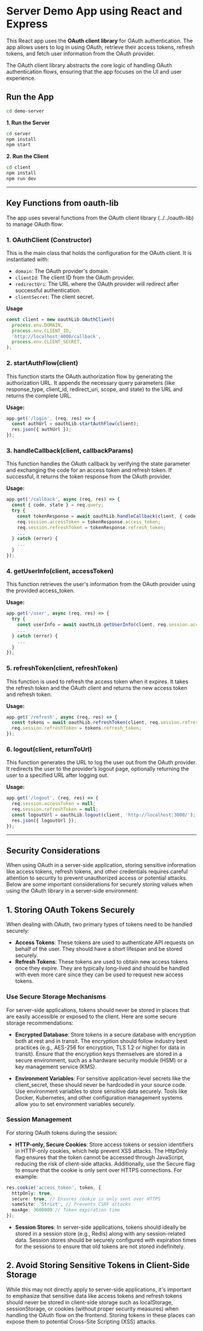 # Server Demo App using React and Express
This React app uses the **OAuth client library** for OAuth authentication. The app allows users to log in using OAuth, retrieve their access tokens, refresh tokens, and fetch user information from the OAuth provider.

The OAuth client library abstracts the core logic of handling OAuth authentication flows, ensuring that the app focuses on the UI and user experience.

## Run the App
```bash
cd demo-server
```

**1. Run the Server**
```bash
cd server
npm install
npm start
```

**2. Run the Client**
```bash
cd client
npm install
npm run dev
```

---

## Key Functions from oauth-lib

The app uses several functions from the OAuth client library (../../oauth-lib) to manage OAuth flow:

### 1. OAuthClient (Constructor)
This is the main class that holds the configuration for the OAuth client. It is instantiated with:

- `domain`: The OAuth provider's domain.
- `clientId`: The client ID from the OAuth provider.
- `redirectUri`: The URL where the OAuth provider will redirect after successful authentication.
- `clientSecret`: The client secret.

**Usage**
```typescript
const client = new oauthLib.OAuthClient(
  process.env.DOMAIN,
  process.env.CLIENT_ID,
  'http://localhost:4000/callback',
  process.env.CLIENT_SECRET,
);
```

### 2. startAuthFlow(client)
This function starts the OAuth authorization flow by generating the authorization URL. It appends the necessary query parameters (like response_type, client_id, redirect_uri, scope, and state) to the URL and returns the complete URL.

**Usage:**
```typescript
app.get('/login', (req, res) => {
  const authUrl = oauthLib.startAuthFlow(client);
  res.json({ authUrl });
});
```

### 3. handleCallback(client, callbackParams)
This function handles the OAuth callback by verifying the state parameter and exchanging the code for an access token and refresh token. If successful, it returns the token response from the OAuth provider.

**Usage:**
```typescript
app.get('/callback', async (req, res) => {
  const { code, state } = req.query;
  try {
    const tokenResponse = await oauthLib.handleCallback(client, { code, state });
    req.session.accessToken = tokenResponse.access_token;
    req.session.refreshToken = tokenResponse.refresh_token;
    ...
  } catch (error) {
    ...
  }
});
```

### 4. getUserInfo(client, accessToken)
This function retrieves the user's information from the OAuth provider using the provided access_token.

**Usage:**
```typescript
app.get('/user', async (req, res) => {
  try {
    const userInfo = await oauthLib.getUserInfo(client, req.session.accessToken);
    ...
  } catch (error) {
    ...
  }
});
```

### 5. refreshToken(client, refreshToken)
This function is used to refresh the access token when it expires. It takes the refresh token and the OAuth client and returns the new access token and refresh token.

**Usage:**
```typescript
app.get('/refresh', async (req, res) => {
  const tokens = await oauthLib.refreshToken(client, req.session.refreshToken);
  req.session.refreshToken = tokens.refresh_token;
});
```

### 6. logout(client, returnToUrl)
This function generates the URL to log the user out from the OAuth provider. It redirects the user to the provider’s logout page, optionally returning the user to a specified URL after logging out.

**Usage:**
```typescript
app.get('/logout', (req, res) => {
  req.session.accessToken = null;
  req.session.refreshToken = null;
  const logoutUrl = oauthLib.logout(client, 'http://localhost:3000/');
  res.json({ logoutUrl });
});
```

---

## Security Considerations
When using OAuth in a server-side application, storing sensitive information like access tokens, refresh tokens, and other credentials requires careful attention to security to prevent unauthorized access or potential attacks. Below are some important considerations for securely storing values when using the OAuth library in a server-side environment:

## 1. Storing OAuth Tokens Securely
When dealing with OAuth, two primary types of tokens need to be handled securely:

- **Access Tokens**: These tokens are used to authenticate API requests on behalf of the user. They should have a short lifespan and be stored securely.
- **Refresh Tokens**: These tokens are used to obtain new access tokens once they expire. They are typically long-lived and should be handled with even more care since they can be used to request new access tokens.

### Use Secure Storage Mechanisms
For server-side applications, tokens should never be stored in places that are easily accessible or exposed to the client. Here are some secure storage recommendations:

- **Encrypted Database**: Store tokens in a secure database with encryption both at rest and in transit. The encryption should follow industry best practices (e.g., AES-256 for encryption, TLS 1.2 or higher for data in transit). Ensure that the encryption keys themselves are stored in a secure environment, such as a hardware security module (HSM) or a key management service (KMS).

- **Environment Variables**: For sensitive application-level secrets like the client_secret, these should never be hardcoded in your source code. Use environment variables to store sensitive data securely. Tools like Docker, Kubernetes, and other configuration management systems allow you to set environment variables securely.

### Session Management
For storing OAuth tokens during the session:

- **HTTP-only, Secure Cookies**: Store access tokens or session identifiers in HTTP-only cookies, which help prevent XSS attacks. The HttpOnly flag ensures that the token cannot be accessed through JavaScript, reducing the risk of client-side attacks. Additionally, use the Secure flag to ensure that the cookie is only sent over HTTPS connections. For example:

```typescript
res.cookie('access_token', token, { 
  httpOnly: true, 
  secure: true, // Ensures cookie is only sent over HTTPS
  sameSite: 'Strict', // Prevents CSRF attacks
  maxAge: 3600000 // Token expiration time
});
```
- **Session Stores**: In server-side applications, tokens should ideally be stored in a session store (e.g., Redis) along with any session-related data. Session stores should be securely configured with expiration times for the sessions to ensure that old tokens are not stored indefinitely.

## 2. Avoid Storing Sensitive Tokens in Client-Side Storage
While this may not directly apply to server-side applications, it's important to emphasize that sensitive data like access tokens and refresh tokens should never be stored in client-side storage such as localStorage, sessionStorage, or cookies (without proper security measures) when handling the OAuth flow on the frontend. Storing tokens in these places can expose them to potential Cross-Site Scripting (XSS) attacks.

